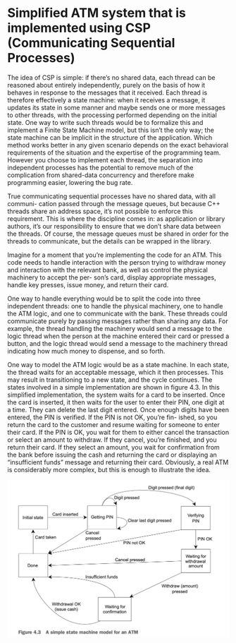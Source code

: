 # Simplified ATM system that is implemented using CSP (Communicating Sequential Processes)

The idea of CSP is simple: if there’s no shared data, each thread can be reasoned about entirely independently, purely on the basis of how it behaves in response to the messages that it received. Each thread is therefore effectively a state machine: when it receives a message, it updates its state in some manner and maybe sends one or more messages to other threads, with the processing performed depending on the initial state. One way to write such threads would be to formalize this and implement a Finite State Machine model, but this isn’t the only way; the state machine can be implicit in the structure of the application. Which method works better in any given scenario depends on the exact behavioral requirements of the situation and the expertise of the programming team. However you choose to implement each thread, the separation into independent processes has the potential to remove much of the complication from shared-data concurrency and therefore make programming easier, lowering the bug rate.

True communicating sequential processes have no shared data, with all communi- cation passed through the message queues, but because C++ threads share an address space, it’s not possible to enforce this requirement. This is where the discipline comes in: as application or library authors, it’s our responsibility to ensure that we don’t share data between the threads. Of course, the message queues must be shared in order for the threads to communicate, but the details can be wrapped in the library.

Imagine for a moment that you’re implementing the code for an ATM. This code needs to handle interaction with the person trying to withdraw money and interaction with the relevant bank, as well as control the physical machinery to accept the per- son’s card, display appropriate messages, handle key presses, issue money, and return their card.

One way to handle everything would be to split the code into three independent threads: one to handle the physical machinery, one to handle the ATM logic, and one to communicate with the bank. These threads could communicate purely by passing messages rather than sharing any data. For example, the thread handling the machinery would send a message to the logic thread when the person at the machine entered their card or pressed a button, and the logic thread would send a message to the machinery thread indicating how much money to dispense, and so forth.

One way to model the ATM logic would be as a state machine. In each state, the thread waits for an acceptable message, which it then processes. This may result in transitioning to a new state, and the cycle continues. The states involved in a simple implementation are shown in figure 4.3. In this simplified implementation, the system waits for a card to be inserted. Once the card is inserted, it then waits for the user to enter their PIN, one digit at a time. They can delete the last digit entered. Once enough digits have been entered, the PIN is verified. If the PIN is not OK, you’re fin- ished, so you return the card to the customer and resume waiting for someone to enter their card. If the PIN is OK, you wait for them to either cancel the transaction or select an amount to withdraw. If they cancel, you’re finished, and you return their card. If they select an amount, you wait for confirmation from the bank before issuing the cash and returning the card or displaying an “insufficient funds” message and returning their card. Obviously, a real ATM is considerably more complex, but this is enough to illustrate the idea.

![Alt text](chapter04/atm_system_example/ATM_state_machine.png?raw=true "ATM state machine")
